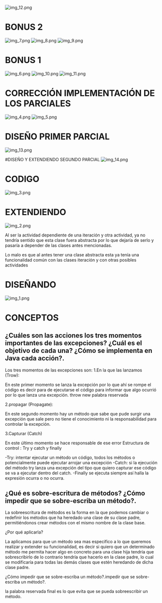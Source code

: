 
![img_12.png](img_12.png)

# BONUS 2
![img_7.png](img_7.png)
![img_8.png](img_8.png)
![img_9.png](img_9.png)

# BONUS 1
![img_6.png](img_6.png)
![img_10.png](img_10.png)
![img_11.png](img_11.png)

# CORRECCIÓN IMPLEMENTACIÓN DE LOS PARCIALES 
![img_4.png](img_4.png)
![img_5.png](img_5.png)

# DISEÑO PRIMER PARCIAL
![img_13.png](img_13.png)

#DISEÑO Y EXTENDIENDO SEGUNDO PARCIAL 
![img_14.png](img_14.png)

# CODIGO
![img_3.png](img_3.png)

# EXTENDIENDO
![img_2.png](img_2.png)

Al ser la actividad dependiente de una iteración y otra actividad, ya no tendría sentido que esta clase fuera abstracta por lo que dejaría de serlo y pasaría a depender de las clases antes mencionadas.

Lo malo es que al antes tener una clase abstracta esta ya tenía una funcionalidad común con las clases iteración y con otras posibles actividades

# DISEÑANDO

![img_1.png](img_1.png)

# CONCEPTOS

## ¿Cuáles son las acciones los tres momentos importantes de las excepciones? ¿Cuál es el objetivo de cada una? ¿Cómo se implementa en Java cada acción?.
Los tres momentos de las excepciones son:
1.En la que las lanzamos (Trow):

En este primer momento se lanza la excepción por lo que ahí se rompe el código es decir para de ejecutarse el código para informar que algo ocurrió por lo que lanza una excepción.
throw new palabra reservada

2.propagar (Propagate):

En este segundo momento hay un método que sabe que pude surgir una excepción que sale pero no tiene el conocimiento ni la responsabilidad para controlar la excepción.

3.Capturar (Catch)

En este último momento se hace responsable de ese error
Estructura de control : Try y catch y finally

-Try: intentar ejecutar un método un código, todos los métodos o potencialmente puede ejecutar  arrojar una excepción
-Catch: si la ejecución del método try lanza una excepción del tipo que quiero capturar ese código se va a ejecutar dentro del catch.
-Finally se ejecuta siempre así halla la expresión ocurra o no ocurra.

## ¿Qué es sobre-escritura de métodos? ¿Cómo impedir que se sobre-escriba un método?.

La sobreescritura de métodos es la forma en la que podemos cambiar o redefinir los métodos que ha heredado una clase de su clase padre, permitiéndonos crear métodos con el mismo nombre de la clase base.

¿Por qué aplicarla?

La aplicamos para que un método sea mas especifico a lo que queremos realizar y extender su funcionalidad, es decir si quiero que un determinado método me permita hacer algo en concreto para una clase hija tendría que sobrescribirlo de lo contrario tendría que hacerlo en la clase padre, lo cual se modificaría para todas las demás clases que estén heredando de dicha clase padre.

¿Cómo impedir que se sobre-escriba un método?.impedir que se sobre-escriba un método?.

la palabra reservada final es lo que evita que se pueda sobreescribir un método.